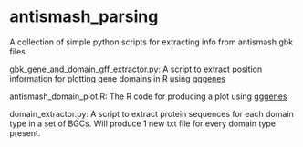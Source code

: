 # antismash_parsing
A collection of simple python scripts for extracting info from antismash gbk files

gbk_gene_and_domain_gff_extractor.py: A script to extract position information for plotting gene domains in R using [gggenes](https://cran.r-project.org/web/packages/gggenes/vignettes/introduction-to-gggenes.html)

antismash_domain_plot.R: The R code for producing a plot using [gggenes](https://cran.r-project.org/web/packages/gggenes/vignettes/introduction-to-gggenes.html)

domain_extractor.py: A script to extract protein sequences for each domain type in a set of BGCs. Will produce 1 new txt file for every domain type present.
